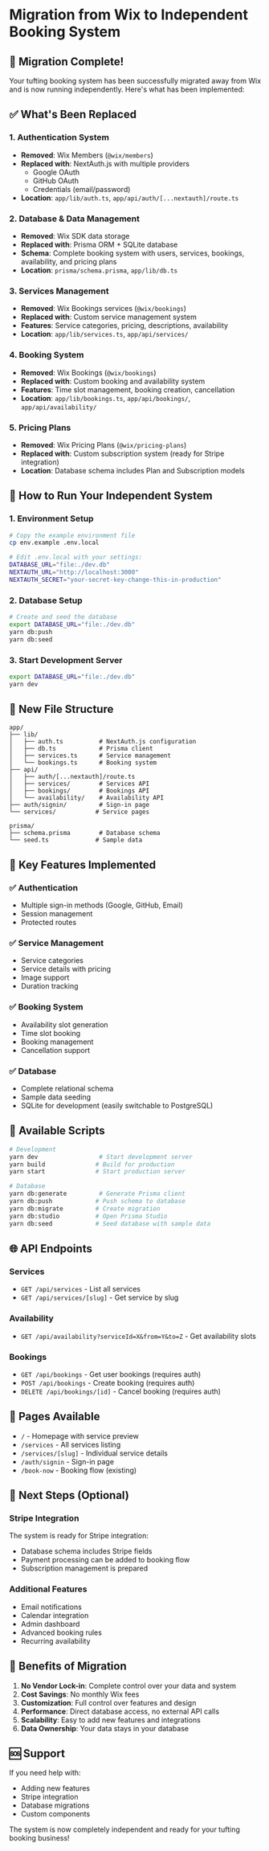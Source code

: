 # Migration from Wix to Independent Booking System

## 🎉 Migration Complete!

Your tufting booking system has been successfully migrated away from Wix and is now running independently. Here's what has been implemented:

## ✅ What's Been Replaced

### 1. **Authentication System**
- **Removed**: Wix Members (`@wix/members`)
- **Replaced with**: NextAuth.js with multiple providers
  - Google OAuth
  - GitHub OAuth  
  - Credentials (email/password)
- **Location**: `app/lib/auth.ts`, `app/api/auth/[...nextauth]/route.ts`

### 2. **Database & Data Management**
- **Removed**: Wix SDK data storage
- **Replaced with**: Prisma ORM + SQLite database
- **Schema**: Complete booking system with users, services, bookings, availability, and pricing plans
- **Location**: `prisma/schema.prisma`, `app/lib/db.ts`

### 3. **Services Management**
- **Removed**: Wix Bookings services (`@wix/bookings`)
- **Replaced with**: Custom service management system
- **Features**: Service categories, pricing, descriptions, availability
- **Location**: `app/lib/services.ts`, `app/api/services/`

### 4. **Booking System**
- **Removed**: Wix Bookings (`@wix/bookings`)
- **Replaced with**: Custom booking and availability system
- **Features**: Time slot management, booking creation, cancellation
- **Location**: `app/lib/bookings.ts`, `app/api/bookings/`, `app/api/availability/`

### 5. **Pricing Plans**
- **Removed**: Wix Pricing Plans (`@wix/pricing-plans`)
- **Replaced with**: Custom subscription system (ready for Stripe integration)
- **Location**: Database schema includes Plan and Subscription models

## 🚀 How to Run Your Independent System

### 1. **Environment Setup**
```bash
# Copy the example environment file
cp env.example .env.local

# Edit .env.local with your settings:
DATABASE_URL="file:./dev.db"
NEXTAUTH_URL="http://localhost:3000"
NEXTAUTH_SECRET="your-secret-key-change-this-in-production"
```

### 2. **Database Setup**
```bash
# Create and seed the database
export DATABASE_URL="file:./dev.db"
yarn db:push
yarn db:seed
```

### 3. **Start Development Server**
```bash
export DATABASE_URL="file:./dev.db"
yarn dev
```

## 📁 New File Structure

```
app/
├── lib/
│   ├── auth.ts          # NextAuth.js configuration
│   ├── db.ts            # Prisma client
│   ├── services.ts      # Service management
│   └── bookings.ts      # Booking system
├── api/
│   ├── auth/[...nextauth]/route.ts
│   ├── services/        # Services API
│   ├── bookings/        # Bookings API
│   └── availability/    # Availability API
├── auth/signin/         # Sign-in page
└── services/           # Service pages

prisma/
├── schema.prisma        # Database schema
└── seed.ts             # Sample data
```

## 🎯 Key Features Implemented

### ✅ **Authentication**
- Multiple sign-in methods (Google, GitHub, Email)
- Session management
- Protected routes

### ✅ **Service Management**
- Service categories
- Service details with pricing
- Image support
- Duration tracking

### ✅ **Booking System**
- Availability slot generation
- Time slot booking
- Booking management
- Cancellation support

### ✅ **Database**
- Complete relational schema
- Sample data seeding
- SQLite for development (easily switchable to PostgreSQL)

## 🔧 Available Scripts

```bash
# Development
yarn dev                 # Start development server
yarn build              # Build for production
yarn start              # Start production server

# Database
yarn db:generate         # Generate Prisma client
yarn db:push            # Push schema to database
yarn db:migrate         # Create migration
yarn db:studio          # Open Prisma Studio
yarn db:seed            # Seed database with sample data
```

## 🌐 API Endpoints

### Services
- `GET /api/services` - List all services
- `GET /api/services/[slug]` - Get service by slug

### Availability
- `GET /api/availability?serviceId=X&from=Y&to=Z` - Get availability slots

### Bookings
- `GET /api/bookings` - Get user bookings (requires auth)
- `POST /api/bookings` - Create booking (requires auth)
- `DELETE /api/bookings/[id]` - Cancel booking (requires auth)

## 🎨 Pages Available

- `/` - Homepage with service preview
- `/services` - All services listing
- `/services/[slug]` - Individual service details
- `/auth/signin` - Sign-in page
- `/book-now` - Booking flow (existing)

## 🔮 Next Steps (Optional)

### Stripe Integration
The system is ready for Stripe integration:
- Database schema includes Stripe fields
- Payment processing can be added to booking flow
- Subscription management is prepared

### Additional Features
- Email notifications
- Calendar integration
- Admin dashboard
- Advanced booking rules
- Recurring availability

## 🎉 Benefits of Migration

1. **No Vendor Lock-in**: Complete control over your data and system
2. **Cost Savings**: No monthly Wix fees
3. **Customization**: Full control over features and design
4. **Performance**: Direct database access, no external API calls
5. **Scalability**: Easy to add new features and integrations
6. **Data Ownership**: Your data stays in your database

## 🆘 Support

If you need help with:
- Adding new features
- Stripe integration
- Database migrations
- Custom components

The system is now completely independent and ready for your tufting booking business!
